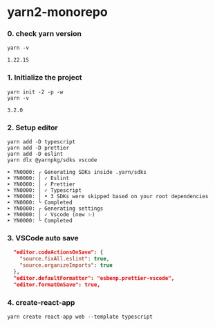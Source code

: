 # yarn2-monorepo

### 0. check yarn version

```
yarn -v

1.22.15
```

### 1. Initialize the project

```
yarn init -2 -p -w
yarn -v

3.2.0
```

### 2. Setup editor

```
yarn add -D typescript
yarn add -D prettier
yarn add -D eslint
yarn dlx @yarnpkg/sdks vscode

➤ YN0000: ┌ Generating SDKs inside .yarn/sdks
➤ YN0000: │ ✓ Eslint
➤ YN0000: │ ✓ Prettier
➤ YN0000: │ ✓ Typescript
➤ YN0000: │ • 3 SDKs were skipped based on your root dependencies
➤ YN0000: └ Completed
➤ YN0000: ┌ Generating settings
➤ YN0000: │ ✓ Vscode (new ✨)
➤ YN0000: └ Completed
```

### 3. VSCode auto save

```json
  "editor.codeActionsOnSave": {
    "source.fixAll.eslint": true,
    "source.organizeImports": true
  },
  "editor.defaultFormatter": "esbenp.prettier-vscode",
  "editor.formatOnSave": true,
```

### 4. create-react-app

```
yarn create react-app web --template typescript
```
